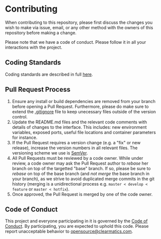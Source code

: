 # Contributing

When contributing to this repository, please first discuss the changes you wish to make via issue,
email, or any other method with the owners of this repository before making a change.

Please note that we have a code of conduct. Please follow it in all your interactions with the project.

## Coding Standards

Coding standards are described in full [here](CODING_STANDARDS.md).

## Pull Request Process

1. Ensure any install or build dependencies are removed from your branch before opening a Pull Request.
   Furthermore, please do make sure to extend the [.gitignore](./.gitignore) file to keep unecessary files
   outside of the version control.
2. Update the README.md files and the relevant code comments with details of changes to the interface.
   This includes: new environment variables, exposed ports, useful file locations and container parameters for instance.
3. If the Pull Request requires a version change (e.g. a "fix" or new release), increase the version numbers in all relevant files.
   The versioning scheme we use is [SemVer][semver].
4. All Pull Requests must be reviewed by a code owner. While under review, a code owner may ask the Pull Request author to *rebase*
   her branch on top of the targetted "base" branch. If so, please be sure to *rebase* on top of the base branch (and *not merge*
   the base branch in your branch), as we strive to avoid duplicated merge commits in the git history (merging is a unidirectional
   process e.g. `master < develop < feature` or `master < hotfix`).
5. Once approved, the Pull Request is merged by one of the code owner.

## Code of Conduct

This project and everyone participating in it is governed by the [Code of Conduct][codeofconduct].
By participating, you are expected to uphold this code. Please report unacceptable behavior to [opensource@clearmatics.com][email].

[codeofconduct]: CODE_OF_CONDUCT.md
[semver]: http://semver.org/
[email]: mailto:opensource@clearmatics.com
